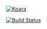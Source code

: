 [![Koara](http://www.koara.io/logo.png)](http://www.koara.io)

[![Build Status](https://travis-ci.org/koara/grammar.svg?branch=master)](https://travis-ci.org/koara/grammar)